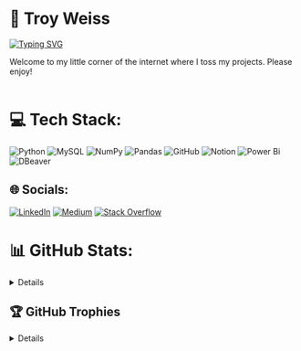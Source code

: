 # 🧃 Troy Weiss 

[![Typing SVG](https://readme-typing-svg.demolab.com?font=Fira+Code&pause=1000&color=69FF3C&width=600&lines=Data+to+information+to+knowledge+to+wisdom)](https://git.io/typing-svg)



Welcome to my little corner of the internet where I toss my projects. Please enjoy!<br></br>

<!--## 💭 Quote:
**<q><i>Luck is real and it likes to laugh</q></i>** -->

# 💻 Tech Stack:
![Python](https://img.shields.io/badge/python-3670A0?style=flat&logo=python&logoColor=ffdd54) ![MySQL](https://img.shields.io/badge/mysql-4479A1.svg?style=flat&logo=mysql&logoColor=white) ![NumPy](https://img.shields.io/badge/numpy-%23013243.svg?style=flat&logo=numpy&logoColor=white) ![Pandas](https://img.shields.io/badge/pandas-%23150458.svg?style=flat&logo=pandas&logoColor=white) ![GitHub](https://img.shields.io/badge/github-%23121011.svg?style=flat&logo=github&logoColor=white) ![Notion](https://img.shields.io/badge/Notion-%23000000.svg?style=flat&logo=notion&logoColor=white) ![Power Bi](https://img.shields.io/badge/power_bi-F2C811?style=flat&logo=powerbi&logoColor=black)
![DBeaver](https://custom-icon-badges.demolab.com/badge/DBeaver-blue.svg?logo=dbeaver_slug)

## 🌐 Socials:
[![LinkedIn](https://img.shields.io/badge/LinkedIn-%230077B5.svg?logo=linkedin&logoColor=white)](https://linkedin.com/in/troyaweiss) [![Medium](https://img.shields.io/badge/Medium-12100E?logo=medium&logoColor=white)](https://medium.com/@troyweissx) [![Stack Overflow](https://img.shields.io/badge/-Stackoverflow-FE7A16?logo=stack-overflow&logoColor=white)](https://stackoverflow.com/users/29374436) 

<!--# 🎥 Youtube-->
<!-- BEGIN YOUTUBE-CARDS -->
<!-- END YOUTUBE-CARDS -->
# 📊 GitHub Stats:
<details close>

![Test](https://github-readme-stats.vercel.app/api?username=troyweissx&theme=dark&hide_border=false&include_all_commits=false&count_private=false)
  
<!--![](https://github-readme-streak-stats.herokuapp.com/?user=troyweissx&theme=dark&hide_border=false)<br/>
![](https://github-readme-stats.vercel.app/api/top-langs/?username=troyweissx&theme=dark&hide_border=false&include_all_commits=false&count_private=false&layout=compact)
-->
</details>


## 🏆 GitHub Trophies
<details close>
  
![Test](https://github-profile-trophy.vercel.app/?username=troyweissx&theme=nord&no-frame=false&no-bg=true&margin-w=4) 

</details>
<!-- Proudly created with GPRM ( https://gprm.itsvg.in ) -->
